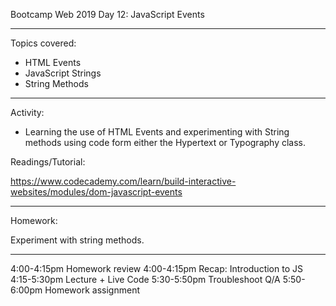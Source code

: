 Bootcamp Web 2019
Day 12: JavaScript Events
________________________________________

Topics covered:

- HTML Events
- JavaScript Strings
- String Methods

________________________________________
Activity:

- Learning the use of HTML Events and experimenting with String methods using code form either the Hypertext or Typography class.	


Readings/Tutorial:

https://www.codecademy.com/learn/build-interactive-websites/modules/dom-javascript-events

________________________________________
Homework:

Experiment with string methods.

________________________________________


4:00-4:15pm Homework review
4:00-4:15pm Recap: Introduction to JS
4:15-5:30pm Lecture + Live Code
5:30-5:50pm Troubleshoot Q/A
5:50-6:00pm Homework assignment
